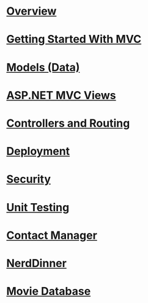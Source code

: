# [Overview](overview/toc.md)
# [Getting Started With MVC](getting-started-with-mvc/toc.md)
# [Models (Data)](models-data/toc.md)
# [ASP.NET MVC Views](views/toc.md)
# [Controllers and Routing](controllers-and-routing/toc.md)
# [Deployment](deployment/toc.md)
# [Security](security/toc.md)
# [Unit Testing](unit-testing/toc.md)
# [Contact Manager](contact-manager/toc.md)
# [NerdDinner](nerddinner/toc.md)
# [Movie Database](movie-database/toc.md)
